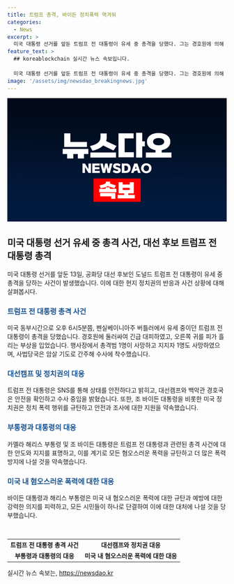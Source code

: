 ```yaml
---
title: 트럼프 총격, 바이든 정치폭력 역겨워
categories:
  - News
excerpt: >
  미국 대통령 선거를 앞둔 트럼프 전 대통령이 유세 중 총격을 당했다. 그는 경호원에 의해 안전 지대로 이동하며 경상을 입었고, 총격범은 사망함. FBI는 암살 시도로 인정하고 수사중. 트럼프 전 대통령의 안전은 확보되어 있으며, 바이든 대통령은 폭력 행위를 규탄하고 안전을 확인했다. 현재 추가 정보를 기다리는 상황. 함께 유세 중이던 지지자도 피해를 입었다는 보도도 있음.
feature_text: >
  ## koreablockchain 실시간 뉴스 속보입니다.

  미국 대통령 선거를 앞둔 트럼프 전 대통령이 유세 중 총격을 당했다. 그는 경호원에 의해 안전 지대로 이동하며 경상을 입었고, 총격범은 사망함. FBI는 암살 시도로 인정하고 수사중. 트럼프 전 대통령의 안전은 확보되어 있으며, 바이든 대통령은 폭력 행위를 규탄하고 안전을 확인했다. 현재 추가 정보를 기다리는 상황. 함께 유세 중이던 지지자도 피해를 입었다는 보도도 있음.
image: '/assets/img/newsdao_breakingnews.jpg'
---
```


<p><img src="/assets/img/newsdao_breakingnews.jpg" alt="koreablockchain 속보" /></p>

<h2 data-ke-size="size26">미국 대통령 선거 유세 중 총격 사건, 대선 후보 트럼프 전 대통령 총격</h2>

<p data-ke-size="size16">미국 대통령 선거를 앞둔 13일, 공화당 대선 후보인 도널드 트럼프 전 대통령이 유세 중 총격을 당하는 사건이 발생했습니다. 이에 대한 현지 정치권의 반응과 사건 상황에 대해 살펴봅시다.</p>

<h3><b><span style="color: #1a5490;">트럼프 전 대통령 총격 사건</span></b></h3>

<p data-ke-size="size16">미국 동부시간으로 오후 6시5분쯤, 펜실베이니아주 버틀러에서 유세 중이던 트럼프 전 대통령이 총격을 당했습니다. 경호원에 둘러싸여 긴급 대피하였고, 오른쪽 귀를 피가 흘리는 부상을 입었습니다. 행사장에서 총격범 1명이 사망하고 지지자 1명도 사망하였으며, 사법당국은 암살 기도로 간주해 수사에 착수했습니다.</p>

<h3><b><span style="color: #1a5490;">대선캠프 및 정치권의 대응</span></b></h3>

<p data-ke-size="size16">트럼프 전 대통령은 SNS를 통해 상태를 안전하다고 밝히고, 대선캠프와 백악관 경호국은 안전을 확인하고 수사 중임을 밝혔습니다. 또한, 조 바이든 대통령을 비롯한 미국 정치권은 정치 폭력 행위를 규탄하고 안전과 조사에 대한 지원을 약속했습니다.</p>

<h3><b><span style="color: #1a5490;">부통령과 대통령의 대응</span></b></h3>

<p data-ke-size="size16">카멜라 해리스 부통령 및 조 바이든 대통령은 트럼프 전 대통령과 관련된 총격 사건에 대한 안도와 지지를 표명하고, 이를 계기로 모든 혐오스러운 폭력을 규탄하고 더 많은 폭력 방지에 나설 것을 약속했습니다.</p>

<h3><b><span style="color: #1a5490;">미국 내 혐오스러운 폭력에 대한 대응</span></b></h3>

<p data-ke-size="size16">바이든 대통령과 해리스 부통령은 미국 내 혐오스러운 폭력에 대한 규탄과 예방에 대한 강력한 의지를 피력하고, 모든 시민들이 하나로 단결하여 이에 대한 대처에 나설 것을 당부했습니다.</p>

<p data-ke-size="size16">&nbsp;</p>

<table>
    <tbody>
        <tr>
            <td style="text-align: center; height: 17px;"><b>트럼프 전 대통령 총격 사건</b></td>
            <td style="text-align: center; height: 17px;"><b>대선캠프와 정치권 대응</b></td>
        </tr>
        <tr>
            <td style="text-align: center; height: 17px;"><b>부통령과 대통령의 대응</b></td>
            <td style="text-align: center; height: 17px;"><b>미국 내 혐오스러운 폭력에 대한 대응</b></td>
        </tr>
    </tbody>
</table>
실시간 뉴스 속보는, <a href="https://newsdao.kr" rel="dofollow">https://newsdao.kr</a>


